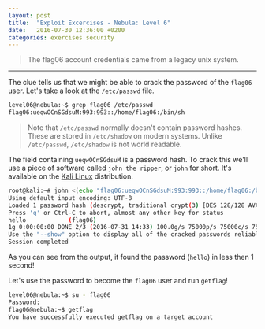 ```yaml
---
layout: post
title:  "Exploit Excercises - Nebula: Level 6"
date:   2016-07-30 12:36:00 +0200
categories: exercises security
---
```


> The flag06 account credentials came from a legacy unix system.

* * *

The clue tells us that we might be able to crack the password of the `flag06` user. Let's take a look at the `/etc/passwd` file.

~~~ bash
level06@nebula:~$ grep flag06 /etc/passwd
flag06:ueqwOCnSGdsuM:993:993::/home/flag06:/bin/sh
~~~

> Note that `/etc/passwd` normally doesn't contain password hashes. These are stored in `/etc/shadow` on modern systems. Unlike `/etc/passwd`, `/etc/shadow` is not world readable.

The field containing `ueqwOCnSGdsuM` is a password hash. To crack this we'll use a piece of software called `john the ripper`, or `john` for short. It's available on the [Kali Linux](https://www.kali.org/downloads/) distribution.

~~~ bash
root@kali:~# john <(echo "flag06:ueqwOCnSGdsuM:993:993::/home/flag06:/bin/sh")
Using default input encoding: UTF-8
Loaded 1 password hash (descrypt, traditional crypt(3) [DES 128/128 AVX-16])
Press 'q' or Ctrl-C to abort, almost any other key for status
hello            (flag06)
1g 0:00:00:00 DONE 2/3 (2016-07-31 14:33) 100.0g/s 75000p/s 75000c/s 75000C/s 123456..marley
Use the "--show" option to display all of the cracked passwords reliably
Session completed
~~~

As you can see from the output, it found the password (`hello`) in less then 1 second!

Let's use the password to become the `flag06` user and run `getflag`!

~~~ bash
level06@nebula:~$ su - flag06
Password:
flag06@nebula:~$ getflag
You have successfully executed getflag on a target account
~~~
